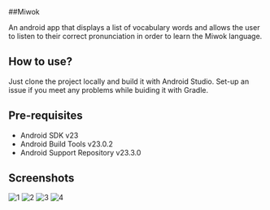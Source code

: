 ##Miwok

An android app that displays a list of vocabulary words and allows the user to listen to their correct pronunciation in order to learn the Miwok language.

How to use?
-----------
Just clone the project locally and build it with Android Studio. Set-up an issue if you meet any problems while buiding it with Gradle.

Pre-requisites
--------------
- Android SDK v23
- Android Build Tools v23.0.2
- Android Support Repository v23.3.0


Screenshots
-----------
![1](https://cloud.githubusercontent.com/assets/12759088/17656230/25daa508-62d5-11e6-9169-5a94c381f4ed.png)
![2](https://cloud.githubusercontent.com/assets/12759088/17656232/27b0cfa6-62d5-11e6-8b2e-bee0499cde55.png)
![3](https://cloud.githubusercontent.com/assets/12759088/17656233/29429ff2-62d5-11e6-8381-3af8430417e9.png)
![4](https://cloud.githubusercontent.com/assets/12759088/17656235/2b04b0a0-62d5-11e6-8f3b-bd376f9cf944.png)
